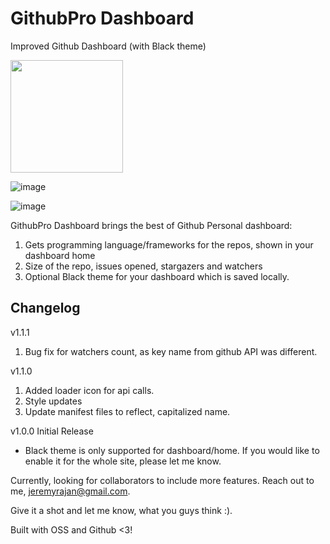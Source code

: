 # GithubPro Dashboard
Improved Github Dashboard (with Black theme)

<a href="https://chrome.google.com/webstore/detail/github-pro/iihgjgnkcjooinepfnjceobckhcdcggj"><img src="https://user-images.githubusercontent.com/2890683/31304960-259199be-ab61-11e7-832e-e2ff37790baf.png" width="180" /></a>

![image](https://user-images.githubusercontent.com/2890683/31304948-e49943c6-ab60-11e7-8d4e-6564d43d2971.png)

![image](https://user-images.githubusercontent.com/2890683/31304951-eef04e3c-ab60-11e7-8307-6c346ada0927.png)

GithubPro Dashboard brings the best of Github Personal dashboard:

1. Gets programming language/frameworks for the repos, shown in your dashboard home
2. Size of the repo, issues opened, stargazers and watchers
3. Optional Black theme for your dashboard which is saved locally.

Changelog
----------------------

v1.1.1
  1. Bug fix for watchers count, as key name from github API was different.

v1.1.0
  1. Added loader icon for api calls.
  2. Style updates
  3. Update manifest files to reflect, capitalized name.

v1.0.0
  Initial Release

* Black theme is only supported for dashboard/home. If you would like to enable it for the whole site, please let me know.

Currently, looking for collaborators to include more features. Reach out to me, jeremyrajan@gmail.com.

Give it a shot and let me know, what you guys think :).

Built with OSS and Github <3!
